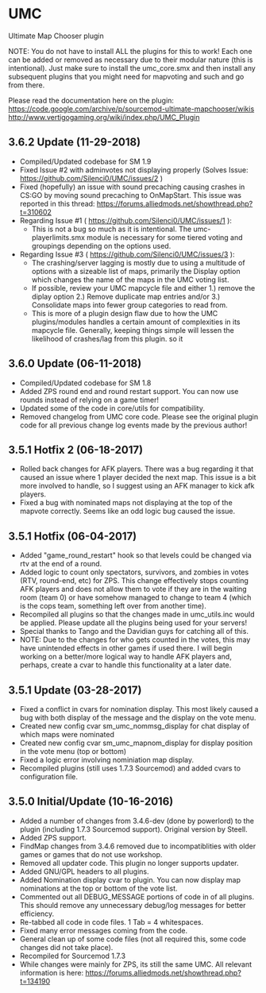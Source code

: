 # UMC
Ultimate Map Chooser plugin

NOTE: You do not have to install ALL the plugins for this to work! Each one can be added or removed as necessary due to their modular nature (this is intentional). Just make sure to install the umc_core.smx and then install any subsequent plugins that you might need for mapvoting and such and go from there.

Please read the documentation here on the plugin: 
https://code.google.com/archive/p/sourcemod-ultimate-mapchooser/wikis
http://www.vertigogaming.org/wiki/index.php/UMC_Plugin

3.6.2 Update (11-29-2018)
-----------------
- Compiled/Updated codebase for SM 1.9
- Fixed Issue #2 with adminvotes not displaying properly (Solves Issue: https://github.com/Silenci0/UMC/issues/2 )
- Fixed (hopefully) an issue with sound precaching causing crashes in CS:GO by moving sound precaching to OnMapStart. This issue was reported in this thread: https://forums.alliedmods.net/showthread.php?t=310602
- Regarding Issue #1 ( https://github.com/Silenci0/UMC/issues/1 ):
    * This is not a bug so much as it is intentional. The umc-playerlimits.smx module is necessary for some tiered voting and groupings depending on the options used.
- Regarding Issue #3 ( https://github.com/Silenci0/UMC/issues/3 ):
    * The crashing/server lagging is mostly due to using a multitude of options with a sizeable list of maps, primarily the Display option which changes the name of the maps in the UMC voting list.
    * If possible, review your UMC mapcycle file and either 1.) remove the diplay option 2.) Remove duplicate map entries and/or 3.) Consolidate maps into fewer group categories to read from.
    * This is more of a plugin design flaw due to how the UMC plugins/modules handles a certain amount of complexities in its mapcycle file. Generally, keeping things simple will lessen the likelihood of crashes/lag from this plugin. so it

3.6.0 Update (06-11-2018)
-----------------
- Compiled/Updated codebase for SM 1.8
- Added ZPS round end and round restart support. You can now use rounds instead of relying on a game timer!
- Updated some of the code in core/utils for compatibility.
- Removed changelog from UMC core code. Please see the original plugin code for all previous change log events made by the previous author!

3.5.1 Hotfix 2 (06-18-2017)
-----------------
- Rolled back changes for AFK players. There was a bug regarding it that caused an issue where 1 player decided the next map. This issue is a bit more involved to handle, so I suggest using an AFK manager to kick afk players.
- Fixed a bug with nominated maps not displaying at the top of the mapvote correctly. Seems like an odd logic bug caused the issue.

3.5.1 Hotfix (06-04-2017)
-----------------
- Added "game_round_restart" hook so that levels could be changed via rtv at the end of a round. 
- Added logic to count only spectators, survivors, and zombies in votes (RTV, round-end, etc) for ZPS. This change effectively stops counting AFK players and does not allow them to vote if they are in the waiting room (team 0) or have somehow managed to change to team 4 (which is the cops team, something left over from another time).
- Recompiled all plugins so that the changes made in umc_utils.inc would be applied. Please update all the plugins being used for your servers!
- Special thanks to Tango and the Davidian guys for catching all of this. 
- NOTE: Due to the changes for who gets counted in the votes, this may have unintended effects in other games if used there. I will begin working on a better/more logical way to handle AFK players and, perhaps, create a cvar to handle this functionality at a later date.

3.5.1 Update (03-28-2017)
-----------------
- Fixed a conflict in cvars for nomination display. This most likely caused a bug with both display of the message and the display on the vote menu.
- Created new config cvar sm_umc_nommsg_display for chat display of which maps were nominated
- Created new config cvar sm_umc_mapnom_display for display position in the vote menu (top or bottom)
- Fixed a logic error involving nominiation map display.
- Recompiled plugins (still uses 1.7.3 Sourcemod) and added cvars to configuration file.

3.5.0 Initial/Update (10-16-2016)
-----------------
- Added a number of changes from 3.4.6-dev (done by powerlord) to the plugin (including 1.7.3 Sourcemod support). Original version by Steell.
- Added ZPS support.
- FindMap changes from 3.4.6 removed due to incompatiblities with older games or games that do not use workshop.
- Removed all updater code. This plugin no longer supports updater.
- Added GNU/GPL headers to all plugins.
- Added Nomination display cvar to plugin. You can now display map nominations at the top or bottom of the vote list.
- Commented out all DEBUG_MESSAGE portions of code in of all plugins. This should remove any unnecessary debug/log messages for better efficiency.
- Re-tabbed all code in code files. 1 Tab = 4 whitespaces.
- Fixed many error messages coming from the code.
- General clean up of some code files (not all required this, some code changes did not take place).
- Recompiled for Sourcemod 1.7.3
- While changes were mainly for ZPS, its still the same UMC. All relevant information is here: https://forums.alliedmods.net/showthread.php?t=134190
